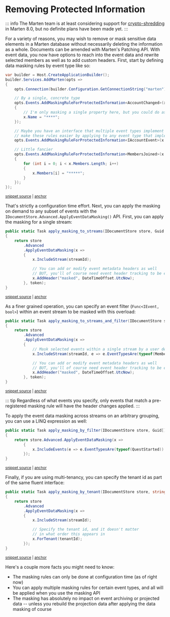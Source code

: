 # Removing Protected Information <Badge type="tip" text="7.31" />

::: info
The Marten team is at least considering support for [crypto-shredding](https://en.wikipedia.org/wiki/Crypto-shredding) in Marten 8.0,
but no definite plans have been made yet.
:::

For a variety of reasons, you may wish to remove or mask sensitive data elements in a Marten database without necessarily deleting the information as a whole. Documents can be amended
with Marten's Patching API. With event data, you now have options to reach into the event data and rewrite selected
members as well as to add custom headers. First, start by defining data masking rules by event type like so:

<!-- snippet: sample_defining_masking_rules -->
<a id='snippet-sample_defining_masking_rules'></a>
```cs
var builder = Host.CreateApplicationBuilder();
builder.Services.AddMarten(opts =>
{
    opts.Connection(builder.Configuration.GetConnectionString("marten"));

    // By a single, concrete type
    opts.Events.AddMaskingRuleForProtectedInformation<AccountChanged>(x =>
    {
        // I'm only masking a single property here, but you could do as much as you want
        x.Name = "****";
    });

    // Maybe you have an interface that multiple event types implement that would help
    // make these rules easier by applying to any event type that implements this interface
    opts.Events.AddMaskingRuleForProtectedInformation<IAccountEvent>(x => x.Name = "****");

    // Little fancier
    opts.Events.AddMaskingRuleForProtectedInformation<MembersJoined>(x =>
    {
        for (int i = 0; i < x.Members.Length; i++)
        {
            x.Members[i] = "*****";
        }
    });
});
```
<sup><a href='https://github.com/JasperFx/marten/blob/master/src/EventSourcingTests/removing_protected_information.cs#L461-L489' title='Snippet source file'>snippet source</a> | <a href='#snippet-sample_defining_masking_rules' title='Start of snippet'>anchor</a></sup>
<!-- endSnippet -->

That's strictly a configuration time effort. Next, you can apply the masking on demand to any subset of events with 
the `IDocumentStore.Advanced.ApplyEventDataMasking()` API. First, you can apply the masking for a single stream:

<!-- snippet: sample_apply_masking_to_a_single_stream -->
<a id='snippet-sample_apply_masking_to_a_single_stream'></a>
```cs
public static Task apply_masking_to_streams(IDocumentStore store, Guid streamId, CancellationToken token)
{
    return store
        .Advanced
        .ApplyEventDataMasking(x =>
        {
            x.IncludeStream(streamId);

            // You can add or modify event metadata headers as well
            // BUT, you'll of course need event header tracking to be enabled
            x.AddHeader("masked", DateTimeOffset.UtcNow);
        }, token);
}
```
<sup><a href='https://github.com/JasperFx/marten/blob/master/src/EventSourcingTests/removing_protected_information.cs#L492-L508' title='Snippet source file'>snippet source</a> | <a href='#snippet-sample_apply_masking_to_a_single_stream' title='Start of snippet'>anchor</a></sup>
<!-- endSnippet -->

As a finer grained operation, you can specify an event filter (`Func<IEvent, bool>`) within an event stream to be masked with
this overload:

<!-- snippet: sample_apply_masking_to_a_single_stream_and_filter -->
<a id='snippet-sample_apply_masking_to_a_single_stream_and_filter'></a>
```cs
public static Task apply_masking_to_streams_and_filter(IDocumentStore store, Guid streamId, CancellationToken token)
{
    return store
        .Advanced
        .ApplyEventDataMasking(x =>
        {
            // Mask selected events within a single stream by a user defined criteria
            x.IncludeStream(streamId, e => e.EventTypesAre(typeof(MembersJoined), typeof(MembersDeparted)));

            // You can add or modify event metadata headers as well
            // BUT, you'll of course need event header tracking to be enabled
            x.AddHeader("masked", DateTimeOffset.UtcNow);
        }, token);
}
```
<sup><a href='https://github.com/JasperFx/marten/blob/master/src/EventSourcingTests/removing_protected_information.cs#L510-L527' title='Snippet source file'>snippet source</a> | <a href='#snippet-sample_apply_masking_to_a_single_stream_and_filter' title='Start of snippet'>anchor</a></sup>
<!-- endSnippet -->

::: tip
Regardless of what events you specify, only events that match a pre-registered masking rule will have the header changes
applied.
:::

To apply the event data masking across streams on an arbitrary grouping, you can use a LINQ expression as well:

<!-- snippet: sample_apply_masking_by_filter -->
<a id='snippet-sample_apply_masking_by_filter'></a>
```cs
public static Task apply_masking_by_filter(IDocumentStore store, Guid[] streamIds)
{
    return store.Advanced.ApplyEventDataMasking(x =>
        {
            x.IncludeEvents(e => e.EventTypesAre(typeof(QuestStarted)) && e.StreamId.IsOneOf(streamIds));
        });
}
```
<sup><a href='https://github.com/JasperFx/marten/blob/master/src/EventSourcingTests/removing_protected_information.cs#L530-L540' title='Snippet source file'>snippet source</a> | <a href='#snippet-sample_apply_masking_by_filter' title='Start of snippet'>anchor</a></sup>
<!-- endSnippet -->

Finally, if you are using multi-tenancy, you can specify the tenant id as part of the same fluent interface:

<!-- snippet: sample_apply_masking_with_multi_tenancy -->
<a id='snippet-sample_apply_masking_with_multi_tenancy'></a>
```cs
public static Task apply_masking_by_tenant(IDocumentStore store, string tenantId, Guid streamId)
{
    return store
        .Advanced
        .ApplyEventDataMasking(x =>
        {
            x.IncludeStream(streamId);

            // Specify the tenant id, and it doesn't matter
            // in what order this appears in
            x.ForTenant(tenantId);
        });
}
```
<sup><a href='https://github.com/JasperFx/marten/blob/master/src/EventSourcingTests/removing_protected_information.cs#L542-L558' title='Snippet source file'>snippet source</a> | <a href='#snippet-sample_apply_masking_with_multi_tenancy' title='Start of snippet'>anchor</a></sup>
<!-- endSnippet -->

Here's a couple more facts you might need to know:

* The masking rules can only be done at configuration time (as of right now)
* You can apply multiple masking rules for certain event types, and all will be applied when you use the masking API
* The masking has absolutely no impact on event archiving or projected data -- unless you rebuild the projection data after applying the data masking of course
